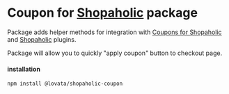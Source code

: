 # Coupon for [Shopaholic](https://octobercms.com/plugin/lovata-shopaholic) package

Package adds helper methods for integration with [Coupons for Shopaholic](https://octobercms.com/plugin/lovata-couponsshopaholic)
and [Shopaholic](https://octobercms.com/plugin/lovata-shopaholic) plugins.

Package will allow you to quickly "apply coupon" button to checkout page.

#### installation

```bash
npm install @lovata/shopaholic-coupon
```
